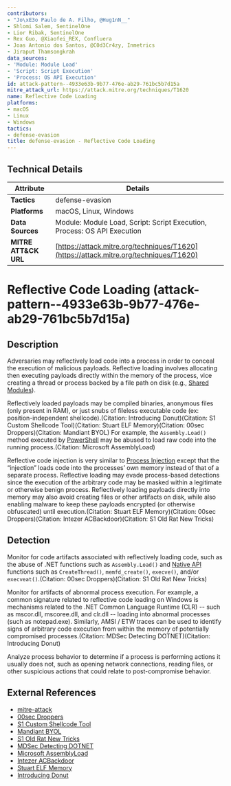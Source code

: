 ```yaml
---
contributors:
- "Jo\xE3o Paulo de A. Filho, @Hug1nN__"
- Shlomi Salem, SentinelOne
- Lior Ribak, SentinelOne
- Rex Guo, @Xiaofei_REX, Confluera
- Joas Antonio dos Santos, @C0d3Cr4zy, Inmetrics
- Jiraput Thamsongkrah
data_sources:
- 'Module: Module Load'
- 'Script: Script Execution'
- 'Process: OS API Execution'
id: attack-pattern--4933e63b-9b77-476e-ab29-761bc5b7d15a
mitre_attack_url: https://attack.mitre.org/techniques/T1620
name: Reflective Code Loading
platforms:
- macOS
- Linux
- Windows
tactics:
- defense-evasion
title: defense-evasion - Reflective Code Loading
---
```


## Technical Details

| Attribute | Details |
|-----------|----------|
| **Tactics** | defense-evasion |
| **Platforms** | macOS, Linux, Windows |
| **Data Sources** | Module: Module Load, Script: Script Execution, Process: OS API Execution |
| **MITRE ATT&CK URL** | [https://attack.mitre.org/techniques/T1620](https://attack.mitre.org/techniques/T1620) |

# Reflective Code Loading (attack-pattern--4933e63b-9b77-476e-ab29-761bc5b7d15a)

## Description
Adversaries may reflectively load code into a process in order to conceal the execution of malicious payloads. Reflective loading involves allocating then executing payloads directly within the memory of the process, vice creating a thread or process backed by a file path on disk (e.g., [Shared Modules](https://attack.mitre.org/techniques/T1129)).

Reflectively loaded payloads may be compiled binaries, anonymous files (only present in RAM), or just snubs of fileless executable code (ex: position-independent shellcode).(Citation: Introducing Donut)(Citation: S1 Custom Shellcode Tool)(Citation: Stuart ELF Memory)(Citation: 00sec Droppers)(Citation: Mandiant BYOL) For example, the `Assembly.Load()` method executed by [PowerShell](https://attack.mitre.org/techniques/T1059/001) may be abused to load raw code into the running process.(Citation: Microsoft AssemblyLoad)

Reflective code injection is very similar to [Process Injection](https://attack.mitre.org/techniques/T1055) except that the “injection” loads code into the processes’ own memory instead of that of a separate process. Reflective loading may evade process-based detections since the execution of the arbitrary code may be masked within a legitimate or otherwise benign process. Reflectively loading payloads directly into memory may also avoid creating files or other artifacts on disk, while also enabling malware to keep these payloads encrypted (or otherwise obfuscated) until execution.(Citation: Stuart ELF Memory)(Citation: 00sec Droppers)(Citation: Intezer ACBackdoor)(Citation: S1 Old Rat New Tricks)

## Detection
Monitor for code artifacts associated with reflectively loading code, such as the abuse of .NET functions such as <code>Assembly.Load()</code> and [Native API](https://attack.mitre.org/techniques/T1106) functions such as <code>CreateThread()</code>, <code>memfd_create()</code>, <code>execve()</code>, and/or <code>execveat()</code>.(Citation: 00sec Droppers)(Citation: S1 Old Rat New Tricks)

Monitor for artifacts of abnormal process execution. For example, a common signature related to reflective code loading on Windows is mechanisms related to the .NET Common Language Runtime (CLR) -- such as mscor.dll, mscoree.dll, and clr.dll -- loading into abnormal processes (such as notepad.exe). Similarly, AMSI / ETW traces can be used to identify signs of arbitrary code execution from within the memory of potentially compromised processes.(Citation: MDSec Detecting DOTNET)(Citation: Introducing Donut)

Analyze process behavior to determine if a process is performing actions it usually does not, such as opening network connections, reading files, or other suspicious actions that could relate to post-compromise behavior. 

## External References
- [mitre-attack](https://attack.mitre.org/techniques/T1620)
- [00sec Droppers](https://0x00sec.org/t/super-stealthy-droppers/3715)
- [S1 Custom Shellcode Tool](https://www.sentinelone.com/blog/building-a-custom-tool-for-shellcode-analysis/)
- [Mandiant BYOL](https://www.mandiant.com/resources/bring-your-own-land-novel-red-teaming-technique)
- [S1 Old Rat New Tricks](https://www.sentinelone.com/blog/teaching-an-old-rat-new-tricks/)
- [MDSec Detecting DOTNET](https://www.mdsec.co.uk/2020/06/detecting-and-advancing-in-memory-net-tradecraft/)
- [Microsoft AssemblyLoad](https://learn.microsoft.com/dotnet/api/system.reflection.assembly.load)
- [Intezer ACBackdoor](https://www.intezer.com/blog/research/acbackdoor-analysis-of-a-new-multiplatform-backdoor/)
- [Stuart ELF Memory](https://magisterquis.github.io/2018/03/31/in-memory-only-elf-execution.html)
- [Introducing Donut](https://thewover.github.io/Introducing-Donut/)
